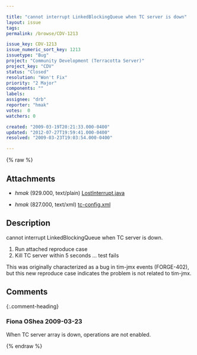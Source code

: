 ```yaml
---

title: "cannot interrupt LinkedBlockingQueue when TC server is down"
layout: issue
tags: 
permalink: /browse/CDV-1213

issue_key: CDV-1213
issue_numeric_sort_key: 1213
issuetype: "Bug"
project: "Community Development (Terracotta Server)"
project_key: "CDV"
status: "Closed"
resolution: "Won't Fix"
priority: "2 Major"
components: ""
labels: 
assignee: "drb"
reporter: "hmak"
votes:  0
watchers: 0

created: "2009-03-19T20:21:33.000-0400"
updated: "2012-07-27T19:59:41.000-0400"
resolved: "2009-03-23T19:03:54.000-0400"

---
```




{% raw %}


## Attachments
  
* <em>hmak</em> (929.000, text/plain) [LostInterrupt.java](/attachments/CDV/CDV-1213/LostInterrupt.java)
  
* <em>hmak</em> (827.000, text/xml) [tc-config.xml](/attachments/CDV/CDV-1213/tc-config.xml)
  



## Description

<div markdown="1" class="description">

cannot interrupt LinkedBlockingQueue when TC server is down.

1. Run attached reproduce case
2. Kill TC server within 5 seconds ... test fails

This was originally characterized as a bug in tim-jmx events (FORGE-402), but this new reproduce case indicates the problem is not related to tim-jmx.

</div>

## Comments


{:.comment-heading}
### **Fiona OShea** <span class="date">2009-03-23</span>

<div markdown="1" class="comment">

When TC server array is down, operations are not enabled.

</div>



{% endraw %}
